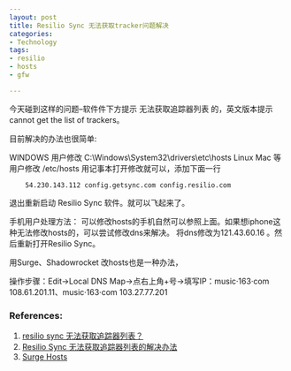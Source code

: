 ```yaml
---
layout: post
title: Resilio Sync 无法获取tracker问题解决
categories: 
- Technology
tags:
- resilio
- hosts
- gfw

---
```


今天碰到这样的问题–软件件下方提示 无法获取追踪器列表 的，英文版本提示 cannot get the list of trackers。

<!--more-->

目前解决的办法也很简单:

WINDOWS 用户修改 C:\Windows\System32\drivers\etc\hosts
Linux Mac 等用户修改 /etc/hosts
用记事本打开修改就可以，添加下面一行

        54.230.143.112 config.getsync.com config.resilio.com

退出重新启动 Resilio Sync 软件。就可以飞起来了。


手机用户处理方法：
可以修改hosts的手机自然可以参照上面。如果想iphone这种无法修改hosts的，可以尝试修改dns来解决。
将dns修改为121.43.60.16 。然后重新打开Resilio Sync。


用Surge、Shadowrocket 改hosts也是一种办法，

操作步骤：Edit→Local DNS Map→点右上角+号→填写IP：music·163·com  108.61.201.11、music·163·com  103.27.77.201


### References:
1. [resilio sync 无法获取追踪器列表？](https://www.zhihu.com/question/60919926)
2. [Resilio Sync 无法获取追踪器列表的解决办法](https://bbs.btnimei.xyz/topic/449/resilio-sync-%E6%97%A0%E6%B3%95%E8%8E%B7%E5%8F%96%E8%BF%BD%E8%B8%AA%E5%99%A8%E5%88%97%E8%A1%A8%E7%9A%84%E8%A7%A3%E5%86%B3%E5%8A%9E%E6%B3%95/3)
3. [Surge Hosts ](https://patricorgi.github.io/2016/10/31/iOS%20%E5%8F%8A%20Mac%20OS%20%E7%A7%91%E5%AD%A6%E4%B8%8A%E7%BD%91%E6%96%B9%E6%B3%95%E5%88%86%E4%BA%AB%E5%85%B6%E4%B8%80/)
